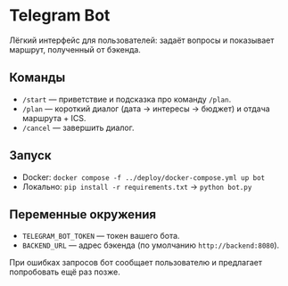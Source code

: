 # Telegram Bot

Лёгкий интерфейс для пользователей: задаёт вопросы и показывает маршрут, полученный от бэкенда.

## Команды
- `/start` — приветствие и подсказка про команду `/plan`.
- `/plan` — короткий диалог (дата → интересы → бюджет) и отдача маршрута + ICS.
- `/cancel` — завершить диалог.

## Запуск
- Docker: `docker compose -f ../deploy/docker-compose.yml up bot`
- Локально: `pip install -r requirements.txt` → `python bot.py`

## Переменные окружения
- `TELEGRAM_BOT_TOKEN` — токен вашего бота.
- `BACKEND_URL` — адрес бэкенда (по умолчанию `http://backend:8080`).

При ошибках запросов бот сообщает пользователю и предлагает попробовать ещё раз позже.
